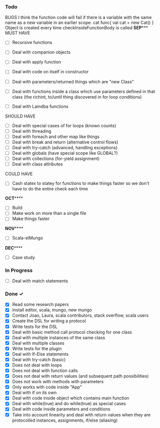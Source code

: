 


### Todo
BUGS
I think the function code will fail if there is a variable with 
the same name as a new variable in an earlier scope.
cat
func{
	val cat = new Cat()
}
Object is created every time checkInsideFunctionBody is called
************SEP***************
MUST HAVE

- [ ] Recursive functions
- [ ] Deal with companion objects
- [ ] Deal with apply function
- [ ] Deal with code on itself in constructor
- [ ] Deal with parameters/returned things which are "new Class"
- [ ] Deal with functions inside a class which use parameters defined in that class (the richint, to/until thing discovered in for loop conditions)
- [ ] Deal with Lamdba functions


SHOULD HAVE
- [ ] Deal with special cases of for loops (known counts)
- [ ] Deal with threading
- [ ] Deal with foreach and other map like things
- [ ] Deal with break and return (alternative control flows)
- [ ] Deal with try-catch (advanced, handling exceptions)
- [ ] Deal with globals (have special scope like GLOBAL?)
- [ ] Deal with collections (for-yield assignment)
- [ ] Deal with class attributes

COULD HAVE
- [ ] Cash statex to statey for functions to make things faster so we don't have to do the entire check each time 


************OCT****************
- [ ] Build
- [ ] Make work on more than a single file
- [ ] Make things faster

************NOV****************
- [ ] Scala-stMungo

************DEC****************
- [ ] Case study 


### In Progress
- [ ] Deal with match statements


### Done ✓

- [x] Read some research papers
- [x] Install editor, scala, mungo, new mungo
- [x] Contact Joao, Laura, scala contributors, stack overflow, scala users
- [x] Create the DSL for writing a protocol
- [x] Write tests for the DSL
- [x] Deal with basic method call protocol checking for one class
- [x] Deal with multiple instances of the same class
- [x] Deal with multiple classes
- [x] Write tests for the plugin
- [x] Deal with If-Else statements 
- [x] Deal with try-catch (basic)
- [x] Does not deal with loops
- [x] Does not deal with function calls
- [x] Does not deal with return values (and subsequent path possibilities)
- [x] Does not work with methods with parameters
- [x] Only works with code inside "App"
- [x] Deal with if on its own
- [x] Deal with code inside object which contains main function 
- [x] Deal with while(true) and do while(true) as special cases
- [x] Deal with code inside parameters and conditions
- [x] Take into account linearity and deal with return values when they are protocolled instances, assignments, if/else (aliasing)
